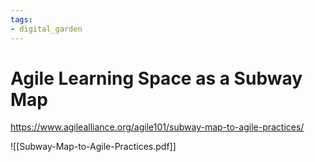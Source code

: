 ```yaml
---
tags: 
- digital_garden
---
```

# Agile Learning Space as a Subway Map
https://www.agilealliance.org/agile101/subway-map-to-agile-practices/


![[Subway-Map-to-Agile-Practices.pdf]]